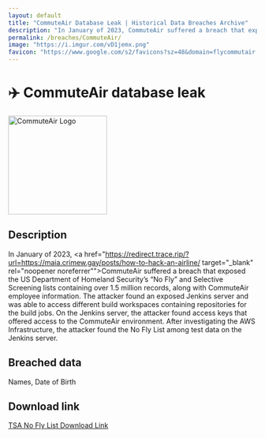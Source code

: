 ```yaml
---
layout: default
title: "CommuteAir Database Leak | Historical Data Breaches Archive"
description: "In January of 2023, CommuteAir suffered a breach that exposed the US Department of Homeland Security’s No Fly and Selective Screening lists containing over 1.5 million records, along with CommuteAir employee information."
permalink: /breaches/CommuteAir/
image: "https://i.imgur.com/vD1jemx.png"
favicon: "https://www.google.com/s2/favicons?sz=48&domain=flycommutair.com"
---
```


# ✈️ CommuteAir database leak

<img src="https://i.imgur.com/vD1jemx.png" alt="CommuteAir Logo" width="200" height="200">

## Description

In January of 2023, <a href="https://redirect.trace.rip/?url=https://maia.crimew.gay/posts/how-to-hack-an-airline/ target="_blank" rel="noopener noreferrer"">CommuteAir suffered a breach</a> that exposed the US Department of Homeland Security’s “No Fly” and Selective Screening lists containing over 1.5 million records, along with CommuteAir employee information. The attacker found an exposed Jenkins server and was able to access different build workspaces containing repositories for the build jobs. On the Jenkins server, the attacker found access keys that offered access to the CommuteAir environment. After investigating the AWS Infrastructure, the attacker found the No Fly List among test data on the Jenkins server.

## Breached data

Names, Date of Birth

## Download link

[TSA No Fly List Download Link](https://redirect.trace.rip/?url=https://pastes.fmhy.net/Vdlagc)
